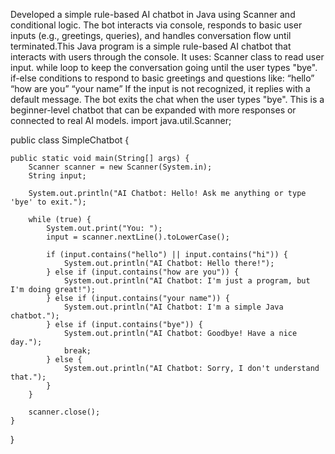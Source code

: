 Developed a simple rule-based AI chatbot in Java using Scanner and conditional logic. The bot interacts via console, responds to basic user inputs (e.g., greetings, queries), and handles conversation flow until terminated.This Java program is a simple rule-based AI chatbot that interacts with users through the console. It uses:
Scanner class to read user input.
while loop to keep the conversation going until the user types "bye".
if-else conditions to respond to basic greetings and questions like:
“hello”
“how are you”
“your name”
If the input is not recognized, it replies with a default message.
The bot exits the chat when the user types "bye".
This is a beginner-level chatbot that can be expanded with more responses or connected to real AI models.
import java.util.Scanner;

public class SimpleChatbot {

    public static void main(String[] args) {
        Scanner scanner = new Scanner(System.in);
        String input;

        System.out.println("AI Chatbot: Hello! Ask me anything or type 'bye' to exit.");

        while (true) {
            System.out.print("You: ");
            input = scanner.nextLine().toLowerCase();

            if (input.contains("hello") || input.contains("hi")) {
                System.out.println("AI Chatbot: Hello there!");
            } else if (input.contains("how are you")) {
                System.out.println("AI Chatbot: I'm just a program, but I'm doing great!");
            } else if (input.contains("your name")) {
                System.out.println("AI Chatbot: I'm a simple Java chatbot.");
            } else if (input.contains("bye")) {
                System.out.println("AI Chatbot: Goodbye! Have a nice day.");
                break;
            } else {
                System.out.println("AI Chatbot: Sorry, I don't understand that.");
            }
        }

        scanner.close();
    }
}
